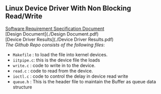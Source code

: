 ## Linux Device Driver With Non Blocking Read/Write
[Software Requirement Specification Document](./SRS.pdf) <br />
[Design Document](./Design Document.pdf) <br />
[Device Driver Results](./Device Driver Results.pdf) <br />
*The Github Repo consists of the following files*:

- `Makefile` :  to load the file into kernel devices.
- `iitpipe.c`: this is the device file the loads 
- `write.c`  : code to write in to the device.
- `read.c`   : code to read from the device.
- `ioctl.c`  : code to control the delay in device read write 
- `queue.h`  : This is the header file to maintain the Buffer as queue data structure 



